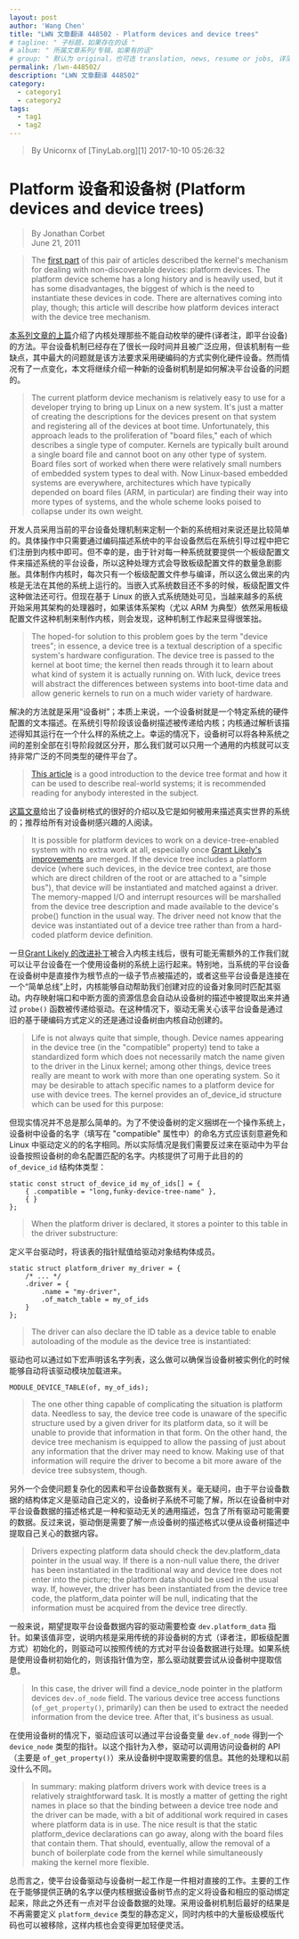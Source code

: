 ```yaml
---
layout: post
author: 'Wang Chen'
title: "LWN 文章翻译 448502 - Platform devices and device trees"
# tagline: " 子标题，如果存在的话 "
# album: " 所属文章系列/专辑，如果有的话"
# group: " 默认为 original，也可选 translation, news, resume or jobs, 详见 _data/groups.yml"
permalink: /lwn-448502/
description: "LWN 文章翻译 448502"
category:
  - category1
  - category2
tags:
  - tag1
  - tag2
---
```


> By Unicornx of [TinyLab.org][1]
> 2017-10-10 05:26:32


# Platform 设备和设备树 (Platform devices and device trees)

> By Jonathan Corbet  
> June 21, 2011  

> The [first part](https://lwn.net/Articles/448499/) of this pair of articles described the kernel's mechanism for 
> dealing with non-discoverable devices: platform devices. The platform device 
> scheme has a long history and is heavily used, but it has some disadvantages, 
> the biggest of which is the need to instantiate these devices in code. There are 
> alternatives coming into play, though; this article will describe how platform 
> devices interact with the device tree mechanism.

[本系列文章的上篇](https://lwn.net/Articles/448499/)介绍了内核处理那些不能自动枚举的硬件(译者注，即平台设备)的方法。平台设备机制已经存在了很长一段时间并且被广泛应用，但该机制有一些缺点，其中最大的问题就是该方法要求采用硬编码的方式实例化硬件设备。然而情况有了一点变化，本文将继续介绍一种新的设备树机制是如何解决平台设备的问题的。

> The current platform device mechanism is relatively easy to use for a developer 
> trying to bring up Linux on a new system. It's just a matter of creating the 
> descriptions for the devices present on that system and registering all of the 
> devices at boot time. Unfortunately, this approach leads to the proliferation 
> of "board files," each of which describes a single type of computer. Kernels are 
> typically built around a single board file and cannot boot on any other type of 
> system. Board files sort of worked when there were relatively small numbers of 
> embedded system types to deal with. Now Linux-based embedded systems are everywhere, 
> architectures which have typically depended on board files (ARM, in particular) 
> are finding their way into more types of systems, and the whole scheme looks 
> poised to collapse under its own weight.

开发人员采用当前的平台设备处理机制来定制一个新的系统相对来说还是比较简单的。具体操作中只需要通过编码描述系统中的平台设备然后在系统引导过程中把它们注册到内核中即可。但不幸的是，由于针对每一种系统就要提供一个板级配置文件来描述系统的平台设备，所以这种处理方式会导致板级配置文件的数量急剧膨胀。具体制作内核时，每次只有一个板级配置文件参与编译，所以这么做出来的内核是无法在其他的系统上运行的。当嵌入式系统数目还不多的时候，板级配置文件这种做法还可行。但现在基于 Linux 的嵌入式系统随处可见，当越来越多的系统开始采用其架构的处理器时，如果该体系架构（尤以 ARM 为典型）依然采用板级配置文件这种机制来制作内核，则会发现，这种机制工作起来显得很笨拙。

> The hoped-for solution to this problem goes by the term "device trees"; in essence, 
> a device tree is a textual description of a specific system's hardware configuration. 
> The device tree is passed to the kernel at boot time; the kernel then reads through 
> it to learn about what kind of system it is actually running on. With luck, device 
> trees will abstract the differences between systems into boot-time data and allow 
> generic kernels to run on a much wider variety of hardware.

解决的方法就是采用“设备树”；本质上来说，一个设备树就是一个特定系统的硬件配置的文本描述。在系统引导阶段该设备树描述被传递给内核；内核通过解析该描述得知其运行在一个什么样的系统之上。幸运的情况下，设备树可以将各种系统之间的差别全部在引导阶段就区分开，那么我们就可以只用一个通用的内核就可以支持非常广泛的不同类型的硬件平台了。

> [This article](http://devicetree.org/Device_Tree_Usage) is a good introduction to the device tree format and how it can be 
> used to describe real-world systems; it is recommended reading for anybody interested 
> in the subject.

[这篇文章](http://devicetree.org/Device_Tree_Usage)给出了设备树格式的很好的介绍以及它是如何被用来描述真实世界的系统的；推荐给所有对设备树感兴趣的人阅读。

> It is possible for platform devices to work on a device-tree-enabled system with 
> no extra work at all, especially once [Grant Likely's improvements](https://lwn.net/Articles/448677/) are merged. If 
> the device tree includes a platform device (where such devices, in the device tree 
> context, are those which are direct children of the root or are attached to a 
> "simple bus"), that device will be instantiated and matched against a driver. The 
> memory-mapped I/O and interrupt resources will be marshalled from the device tree 
> description and made available to the device's probe() function in the usual way. 
> The driver need not know that the device was instantiated out of a device tree rather 
> than from a hard-coded platform device definition.

一旦[Grant Likely 的改进补丁](https://lwn.net/Articles/448677/)被合入内核主线后，很有可能无需额外的工作我们就可以让平台设备在一个使用设备树的系统上运行起来。特别地，当系统的平台设备在设备树中是直接作为根节点的一级子节点被描述的，或者这些平台设备是连接在一个“简单总线”上时，内核能够自动帮助我们创建对应的设备对象同时匹配其驱动。内存映射端口和中断方面的资源信息会自动从设备树的描述中被提取出来并通过 `probe()` 函数被传递给驱动。在这种情况下，驱动无需关心该平台设备是通过旧的基于硬编码方式定义的还是通过设备树由内核自动创建的。

> Life is not always quite that simple, though. Device names appearing in the device 
> tree (in the "compatible" property) tend to take a standardized form which does 
> not necessarily match the name given to the driver in the Linux kernel; among other 
> things, device trees really are meant to work with more than one operating system. 
> So it may be desirable to attach specific names to a platform device for use with 
> device trees. The kernel provides an of_device_id structure which can be used for 
> this purpose:

但现实情况并不总是那么简单的。为了不使设备树的定义捆绑在一个操作系统上，设备树中设备的名字（填写在 "compatible" 属性中）的命名方式应该刻意避免和 Linux 中驱动定义的的名字相同。所以实际情况是我们需要反过来在驱动中为平台设备按照设备树的命名配置匹配的名字。内核提供了可用于此目的的 `of_device_id` 结构体类型：

	static const struct of_device_id my_of_ids[] = {
		{ .compatible = "long,funky-device-tree-name" },
		{ }
	};

> When the platform driver is declared, it stores a pointer to this table in the 
> driver substructure:

定义平台驱动时，将该表的指针赋值给驱动对象结构体成员。


	static struct platform_driver my_driver = {
		/* ... */
		.driver	= {
			.name = "my-driver",
			.of_match_table = my_of_ids
		}
	};

> The driver can also declare the ID table as a device table to enable autoloading 
> of the module as the device tree is instantiated:

驱动也可以通过如下宏声明该名字列表，这么做可以确保当设备树被实例化的时候能够自动将该驱动模块加载进来。

	MODULE_DEVICE_TABLE(of, my_of_ids);

> The one other thing capable of complicating the situation is platform data. 
> Needless to say, the device tree code is unaware of the specific structure used 
> by a given driver for its platform data, so it will be unable to provide that 
> information in that form. On the other hand, the device tree mechanism is equipped 
> to allow the passing of just about any information that the driver may need to know. 
> Making use of that information will require the driver to become a bit more aware 
> of the device tree subsystem, though.

另外一个会使问题复杂化的因素和平台设备数据有关。毫无疑问，由于平台设备数据的结构体定义是驱动自己定义的，设备树子系统不可能了解，所以在设备树中对平台设备数据的描述格式是一种和驱动无关的通用描述，包含了所有驱动可能需要的数据。反过来说，驱动倒是需要了解一点设备树的描述格式以便从设备树描述中提取自己关心的数据内容。

> Drivers expecting platform data should check the dev.platform_data pointer in the 
> usual way. If there is a non-null value there, the driver has been instantiated 
> in the traditional way and device tree does not enter into the picture; the platform 
> data should be used in the usual way. If, however, the driver has been instantiated 
> from the device tree code, the platform_data pointer will be null, indicating that 
> the information must be acquired from the device tree directly.

一般来说，期望提取平台设备数据内容的驱动需要检查 `dev.platform_data` 指针。如果该值非空，说明内核是采用传统的非设备树的方式（译者注，即板级配置方式）初始化的，则驱动可以按照传统的方式对平台设备数据进行处理。如果系统是使用设备树初始化的，则该指针值为空，那么驱动就要尝试从设备树中提取信息。

> In this case, the driver will find a device_node pointer in the platform devices 
> `dev.of_node` field. The various device tree access functions (`of_get_property()`, 
> primarily) can then be used to extract the needed information from the device tree. 
> After that, it's business as usual.

在使用设备树的情况下，驱动应该可以通过平台设备变量 `dev.of_node` 得到一个 `device_node` 类型的指针。以这个指针为入参，驱动可以调用访问设备树的 API （主要是 `of_get_property()`）来从设备树中提取需要的信息。其他的处理和以前没什么不同。


> In summary: making platform drivers work with device trees is a relatively 
> straightforward task. It is mostly a matter of getting the right names in place 
> so that the binding between a device tree node and the driver can be made, with 
> a bit of additional work required in cases where platform data is in use. The 
> nice result is that the static platform_device declarations can go away, along 
> with the board files that contain them. That should, eventually, allow the removal 
> of a bunch of boilerplate code from the kernel while simultaneously making the 
> kernel more flexible.

总而言之，使平台设备驱动与设备树一起工作是一件相对直接的工作。主要的工作在于能够提供正确的名字以便内核根据设备树节点的定义将设备和相应的驱动绑定起来，除此之外还有一点对平台设备数据的处理。采用设备树机制后最好的结果是不再需要定义 `platform_device` 类型的静态定义，同时内核中的大量板级模版代码也可以被移除，这样内核也会变得更加轻便灵活。
